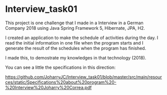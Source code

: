 # Interview_task01
This project is one challenge that I made in a Interview in a German Company 2018 using Java Spring Framework 5, Hibernate, JPA, H2. 

I created an application to make the schedule of activities during the day. 
I read the initial information in one file when the program starts and 
I generate the result of the schedules when the program has finished.

I made this, to demostrate my knowledges in that technology (2018).

You can see a little the specifications in this direction:

https://github.com/JoharryJC/Interview_task01/blob/master/src/main/resources/static/Specifications%20about%20program%20-%20Interview%20Joharry%20Correa.pdf

